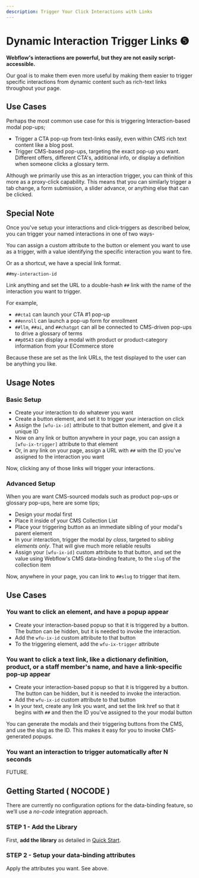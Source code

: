 ```yaml
---
description: Trigger Your Click Interactions with Links
---
```


# Dynamic Interaction Trigger Links ❺

**Webflow's interactions are powerful, but they are not easily script-accessible.**&#x20;

Our goal is to make them even more useful by making them easier to trigger specific interactions from dynamic content such as rich-text links throughout your page.

## Use Cases

Perhaps the most common use case for this is triggering Interaction-based modal pop-ups;

* Trigger a CTA pop-up from text-links easily, even within CMS rich text content like a blog post.
* Trigger CMS-based pop-ups, targeting the exact pop-up you want. Different offers, different CTA's, additional info, or display a definition when someone clicks a glossary term. &#x20;

Although we primarily use this as an interaction trigger, you can think of this more as a proxy-click capability. This means that you can similarly trigger a tab change, a form submission, a slider advance, or anything else that can be clicked.&#x20;

## Special Note

Once you've setup your interactions and click-triggers as described below, you can trigger your named interactions in one of two ways-

You can assign a custom attribute to the button or element you want to use as a trigger, with a value identifying the specific interaction you want to fire.

Or as a shortcut, we have a special link format.

`##my-interaction-id`

Link anything and set the URL to a double-hash `##` link with the name of the interaction you want to trigger.&#x20;

For example,&#x20;

* `##cta1` can launch your CTA #1 pop-up
* `##enroll` can launch a pop-up form for enrollment&#x20;
* `##llm`, `##ai`, and `##chatgpt` can all be connected to CMS-driven pop-ups to drive a glossary of terms&#x20;
* `##p0543` can display a modal with product or product-category information from your ECommerce store

Because these are set as the link URLs, the test displayed to the user can be anything you like.

## Usage Notes

### Basic Setup

* Create your interaction to do whatever you want
* Create a button element, and set it to trigger your interaction on click
* Assign the `[wfu-ix-id]` attribute to that button element, and give it a unique ID
* Now on any link or button anywhere in your page, you can assign a `[wfu-ix-trigger]` attribute to that element
* Or, in any link on your page, assign a URL with `##` with the ID you've assigned to the interaction you want

Now, clicking any of those links will trigger your interactions.&#x20;

### Advanced Setup

When you are want CMS-sourced modals such as product pop-ups or glossary pop-ups, here are some tips;

* Design your modal first
* Place it inside of your CMS Collection List
* Place your triggering button as an immediate sibling of your modal's parent element
* In your interaction, trigger the modal _by class_, targeted to _sibling elements only_. That will give much more reliable results&#x20;
* Assign your `[wfu-ix-id]` custom attribute to that button, and set the value using Webflow's CMS data-binding feature, to the `slug` of the collection item

Now, anywhere in your page, you can link to `##slug` to trigger that item.&#x20;

## Use Cases

### You want to click an element, and have a popup appear

* Create your interaction-based popup so that it is triggered by a button. The button can be hidden, but it is needed to invoke the interaction.&#x20;
* Add the `wfu-ix-id` custom attribute to that button&#x20;
* To the triggering element, add the `wfu-ix-trigger` attribute  &#x20;

### You want to click a text link, like a dictionary definition, product, or a staff member's name, and have a link-specific pop-up appear&#x20;

* Create your interaction-based popup so that it is triggered by a button. The button can be hidden, but it is needed to invoke the interaction.&#x20;
* Add the `wfu-ix-id` custom attribute to that button&#x20;
* In your text, create any link you want, and set the link href so that it begins with `##` and then the ID you've assigned to the your modal button&#x20;

You can generate the modals and their triggering buttons from the CMS, and use the slug as the ID.  This makes it easy for you to invoke CMS-generated popups. &#x20;

### You want an interaction to trigger automatically after N seconds

FUTURE.&#x20;

## Getting Started ( NOCODE ) <a href="#getting-started-locode" id="getting-started-locode"></a>

There are currently no configuration options for the data-binding feature, so we’ll use a _no-code_ integration approach.

### STEP 1 - Add the Library <a href="#step-1---add-the-library" id="step-1---add-the-library"></a>

First, **add the library** as detailed in [Quick Start](quick-start.md).

### STEP 2 - Setup your data-binding attributes <a href="#step-2---setup-your-zap-and-link-your-webflow-form" id="step-2---setup-your-zap-and-link-your-webflow-form"></a>

Apply the attributes you want. See above.&#x20;

